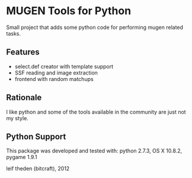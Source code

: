 MUGEN Tools for Python
======================

Small project that adds some python code for performing mugen related tasks.


Features
--------

* select.def creator with template support
* SSF reading and image extraction
* frontend with random matchups


Rationale
---------

I like python and some of the tools available in the community are just not
my style.


Python Support
--------------

This package was developed and tested with:
python 2.7.3, OS X 10.8.2, pygame 1.9.1


leif theden (bitcraft), 2012
